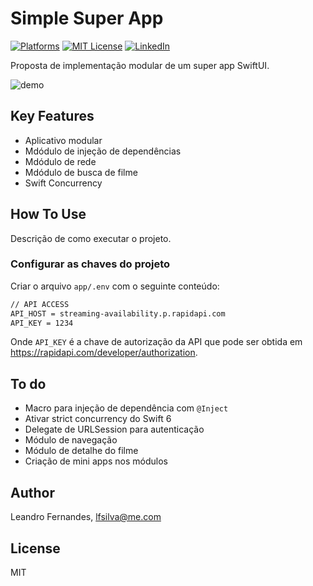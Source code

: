 # Simple Super App

[![Platforms][platforms-shield]][platforms-url]
[![MIT License][license-shield]][license-url]
[![LinkedIn][linkedin-shield]][linkedin-url]

Proposta de implementação modular de um super app SwiftUI.

![demo](https://github.com/lfsilva/simplesuperapp/blob/main/docs/imgs/demo.gif)

## Key Features

* Aplicativo modular
* Mdódulo de injeção de dependências
* Mdódulo de rede
* Mdódulo de busca de filme
* Swift Concurrency

## How To Use

Descrição de como executar o projeto.

### Configurar as chaves do projeto

Criar o arquivo `app/.env` com o seguinte conteúdo:

```bash
// API ACCESS
API_HOST = streaming-availability.p.rapidapi.com
API_KEY = 1234
```

Onde `API_KEY` é a chave de autorização da API que pode ser obtida em https://rapidapi.com/developer/authorization.

## To do

* Macro para injeção de dependência com `@Inject`
* Ativar strict concurrency do Swift 6
* Delegate de URLSession para autenticação
* Módulo de navegação
* Módulo de detalhe do filme
* Criação de mini apps nos módulos 

## Author

Leandro Fernandes, lfsilva@me.com

## License

MIT

<!-- markdown reference style and links -->
[platforms-shield]: https://img.shields.io/badge/Platforms-iOS-4E4E4E.svg?colorA=28a745
[platforms-url]: #how-to-use
[license-shield]: https://img.shields.io/github/license/othneildrew/Best-README-Template.svg
[license-url]: https://github.com/othneildrew/Best-README-Template/blob/master/LICENSE.txt
[linkedin-shield]: https://img.shields.io/badge/-LinkedIn-blue.svg
[linkedin-url]: https://www.linkedin.com/in/lsilvabr/